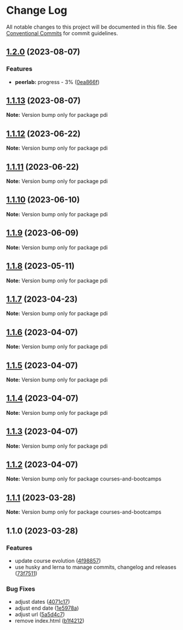 # Change Log

All notable changes to this project will be documented in this file.
See [Conventional Commits](https://conventionalcommits.org) for commit guidelines.

## [1.2.0](https://github.com/amaralc/personal-development-index/compare/pdi@1.1.13...pdi@1.2.0) (2023-08-07)


### Features

* **peerlab:** progress - 3% ([0ea866f](https://github.com/amaralc/personal-development-index/commit/0ea866fba2c776eacfc8f0addc6bf1e9a5affc97))



## [1.1.13](https://github.com/amaralc/personal-development-index/compare/pdi@1.1.12...pdi@1.1.13) (2023-08-07)

**Note:** Version bump only for package pdi





## [1.1.12](https://github.com/amaralc/personal-development-index/compare/pdi@1.1.11...pdi@1.1.12) (2023-06-22)

**Note:** Version bump only for package pdi





## [1.1.11](https://github.com/amaralc/personal-development-index/compare/pdi@1.1.10...pdi@1.1.11) (2023-06-22)

**Note:** Version bump only for package pdi





## [1.1.10](https://github.com/amaralc/personal-development-index/compare/pdi@1.1.9...pdi@1.1.10) (2023-06-10)

**Note:** Version bump only for package pdi





## [1.1.9](https://github.com/amaralc/personal-development-index/compare/pdi@1.1.8...pdi@1.1.9) (2023-06-09)

**Note:** Version bump only for package pdi





## [1.1.8](https://github.com/amaralc/personal-development-index/compare/pdi@1.1.7...pdi@1.1.8) (2023-05-11)

**Note:** Version bump only for package pdi





## [1.1.7](https://github.com/amaralc/personal-development-index/compare/pdi@1.1.6...pdi@1.1.7) (2023-04-23)

**Note:** Version bump only for package pdi





## [1.1.6](https://github.com/amaralc/personal-development-index/compare/pdi@1.1.5...pdi@1.1.6) (2023-04-07)

**Note:** Version bump only for package pdi





## [1.1.5](https://github.com/amaralc/personal-development-index/compare/pdi@1.1.4...pdi@1.1.5) (2023-04-07)

**Note:** Version bump only for package pdi





## [1.1.4](https://github.com/amaralc/personal-development-index/compare/pdi@1.1.3...pdi@1.1.4) (2023-04-07)

**Note:** Version bump only for package pdi





## [1.1.3](https://github.com/amaralc/personal-development-index/compare/pdi@1.1.2...pdi@1.1.3) (2023-04-07)

**Note:** Version bump only for package pdi





## [1.1.2](https://github.com/amaralc/courses-and-bootcamps/compare/courses-and-bootcamps@1.1.1...courses-and-bootcamps@1.1.2) (2023-04-07)

**Note:** Version bump only for package courses-and-bootcamps





## [1.1.1](https://github.com/amaralc/courses-and-bootcamps/compare/courses-and-bootcamps@1.1.0...courses-and-bootcamps@1.1.1) (2023-03-28)

**Note:** Version bump only for package courses-and-bootcamps





## 1.1.0 (2023-03-28)


### Features

* update course evolution ([4f98857](https://github.com/amaralc/courses-and-bootcamps/commit/4f988576f20247dda4d74d2fb8bacfd8aa077a95))
* use husky and lerna to manage commits, changelog and releases ([73f7511](https://github.com/amaralc/courses-and-bootcamps/commit/73f7511458f78269cdbb51b62da993ae4b030e51))


### Bug Fixes

* adjust dates ([4071c17](https://github.com/amaralc/courses-and-bootcamps/commit/4071c17c86c0ab9168f9517509d093555c9db32a))
* adjust end date ([1e5978a](https://github.com/amaralc/courses-and-bootcamps/commit/1e5978a895b2d44f6bdc7b484a8fe60ffa0dc3bf))
* adjust url ([5a5d4c7](https://github.com/amaralc/courses-and-bootcamps/commit/5a5d4c7f503740e63f7e17c918a7f81ef697b361))
* remove index.html ([b1f4212](https://github.com/amaralc/courses-and-bootcamps/commit/b1f4212702c2373fe435c76b27d2a3e18135872c))
